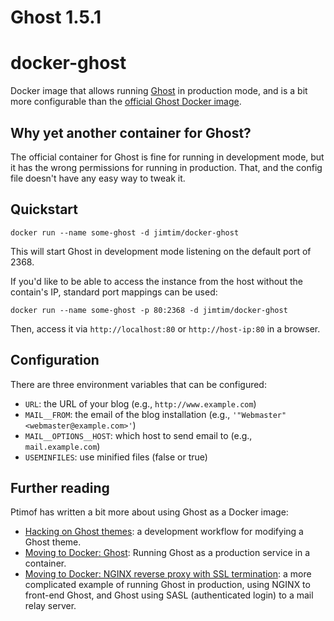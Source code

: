 # Ghost 1.5.1

# docker-ghost
Docker image that allows running [Ghost](https://github.com/TryGhost/Ghost) in production mode,
and is a bit more configurable than the [official Ghost Docker image](https://registry.hub.docker.com/_/ghost/).

## Why yet another container for Ghost?

The official container for Ghost is fine for running in development mode, but it has the wrong
permissions for running in production. That, and the config file doesn't have any easy way to tweak
it.

## Quickstart

```
docker run --name some-ghost -d jimtim/docker-ghost
```

This will start Ghost in development mode listening on the default port of 2368.

If you'd like to be able to access the instance from the host without the
contain's IP, standard port mappings can be used:

```
docker run --name some-ghost -p 80:2368 -d jimtim/docker-ghost
```

Then, access it via `http://localhost:80` or `http://host-ip:80` in a browser.

## Configuration

There are three environment variables that can be configured:

* `URL`: the URL of your blog (e.g., `http://www.example.com`)
* `MAIL__FROM`: the email of the blog installation (e.g., `'"Webmaster" <webmaster@example.com>'`)
* `MAIL__OPTIONS__HOST`: which host to send email to (e.g., `mail.example.com`)
* `USEMINFILES`: use minified files (false or true)

## Further reading

Ptimof has written a bit more about using Ghost as a Docker image:

* [Hacking on Ghost themes](https://www.timofejew.com/hacking-ghost-themes/): a development workflow for modifying a Ghost theme.
* [Moving to Docker: Ghost](https://www.timofejew.com/moving-to-docker-ghost/): Running Ghost as a production service in a container.
* [Moving to Docker: NGINX reverse proxy with SSL termination](https://www.timofejew.com/moving-to-docker-nginx/): a more complicated example of running Ghost in production, using NGINX to front-end Ghost, and Ghost using SASL (authenticated login) to a mail relay server.
